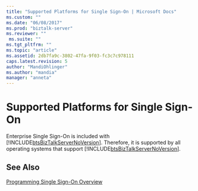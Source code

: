```yaml
---
title: "Supported Platforms for Single Sign-On | Microsoft Docs"
ms.custom: ""
ms.date: "06/08/2017"
ms.prod: "biztalk-server"
ms.reviewer: ""
 ms.suite: ""
ms.tgt_pltfrm: ""
ms.topic: "article"
ms.assetid: 2db7fa9c-3802-47fa-9f03-fc3c7c978111
caps.latest.revision: 5
author: "MandiOhlinger"
ms.author: "mandia"
manager: "anneta"
---
```

# Supported Platforms for Single Sign-On
Enterprise Single Sign-On is included with [!INCLUDE[btsBizTalkServerNoVersion](../includes/btsbiztalkservernoversion-md.md)]. Therefore, it is supported by all operating systems that support [!INCLUDE[btsBizTalkServerNoVersion](../includes/btsbiztalkservernoversion-md.md)].  
  
## See Also  
 [Programming Single Sign-On Overview](../core/programming-single-sign-on-overview.md)